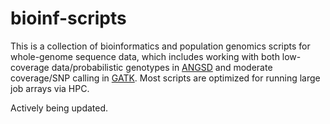 # bioinf-scripts

This is a collection of bioinformatics and population genomics scripts for whole-genome sequence data, which includes working with both low-coverage data/probabilistic genotypes in [ANGSD](http://www.popgen.dk/angsd/index.php/ANGSD) and moderate coverage/SNP calling in [GATK](https://gatk.broadinstitute.org/hc/en-us). Most scripts are optimized for running large job arrays via HPC.

Actively being updated.
